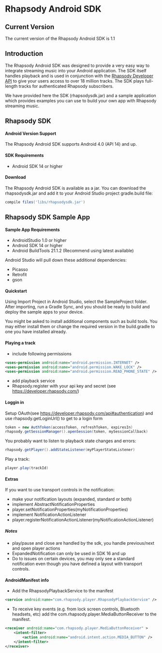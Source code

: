 # Rhapsody Android SDK

## Current Version
The current version of the Rhapsody Android SDK is 1.1

## Introduction
The Rhapsody Android SDK was designed to provide a very easy way to integrate streaming music into your Android application. The SDK itself handles playback and is used in conjunction with the [Rhapsody Developer API](http://developer.rhapsody.com) to give your users access to over 18 million tracks. The SDK plays full-length tracks for authenticated Rhapsody subscribers.

We have provided here the SDK (rhapsodysdk.jar) and a sample application which provides examples you can use to build your own app with Rhapsody streaming music.


## Rhapsody SDK

#### Android Version Support
The Rhapsody Android SDK supports Android 4.0 (API 14) and up.

#### SDK Requirements
- Android SDK 14 or higher

#### Download
The Rhapsody Android SDK is available as a jar. You can download the rhapsodysdk.jar and add it to your Android Studio project gradle.build file:

```groovy
compile files('libs/rhapsodysdk.jar')
```

## Rhapsody SDK Sample App

#### Sample App Requirements
- AndroidStudio 1.0 or higher
- Android SDK 14 or higher
- Android BuildTools 21.1.2 (Recommend using latest available)


Android Studio will pull down these additional dependencies:
- Picasso
- Retrofit
- gson


#### Quickstart

Using Import Project in Android Studio, select the SampleProject folder. After importing, run a Gradle Sync, and you should be ready to build and deploy the sample apps to your device. 

You might be asked to install additional components such as build tools. You may either install them or change the required version in the build.gradle to one you have installed already.


#### Playing a track
- include following permissions
```xml
<uses-permission android:name="android.permission.INTERNET" />
<uses-permission android:name="android.permission.WAKE_LOCK" />
<uses-permission android:name="android.permission.READ_PHONE_STATE" />
```
- add playback service <service android:name="com.rhapsody.player.RhapsodyPlaybackService" />
- Rhapsody.register with your api key and secret (see https://developer.rhapsody.com/)

#### Loggin in
Setup OAuth(see https://developer.rhapsody.com/api#authentication) and use rhapsody.getLoginUrl() to get to a login form
```java
token = new AuthToken(accessToken, refreshToken, expiresIn)
rhapsody.getSessionManager().openSession(token, mySessionCallback)
```
You probably want to listen to playback state changes and errors: 
```java
rhapsody.getPlayer().addStateListener(myPlayerStateListener)
```
Play a track:
```java
player.play(trackId)
```

#### Extras
If you want to use transport controls in the notification:
- make your notification layouts (expanded, standard or both)
- implement AbstractNotificationProperties
- player.setNotificationProperties(myNotificationProperties)
- implement NotificationActionListener
- player.registerNotificationActionListener(myNotificationActionListener)

##### Notes
- play/pause and close are handled by the sdk, you handle previous/next and open player actions
- ExpandedNotification can only be used in SDK 16 and up
- Do to issues on certain devices, you may only see a standard notification even though you have defined a layout with transport controls.


#### AndroidManifest info
- Add the RhapsodyPlaybackService to the manifest
```xml
<service android:name="com.rhapsody.player.RhapsodyPlaybackService" />
```
- To receive key events (e.g. from lock screen controls, Bluetooth headsets, etc) add the com.rhapsody.player.MediaButtonReceiver to the manifest.
```xml
<receiver android:name="com.rhapsody.player.MediaButtonReceiver" >
	<intent-filter>
		<action android:name="android.intent.action.MEDIA_BUTTON" />
	</intent-filter>
</receiver>
```